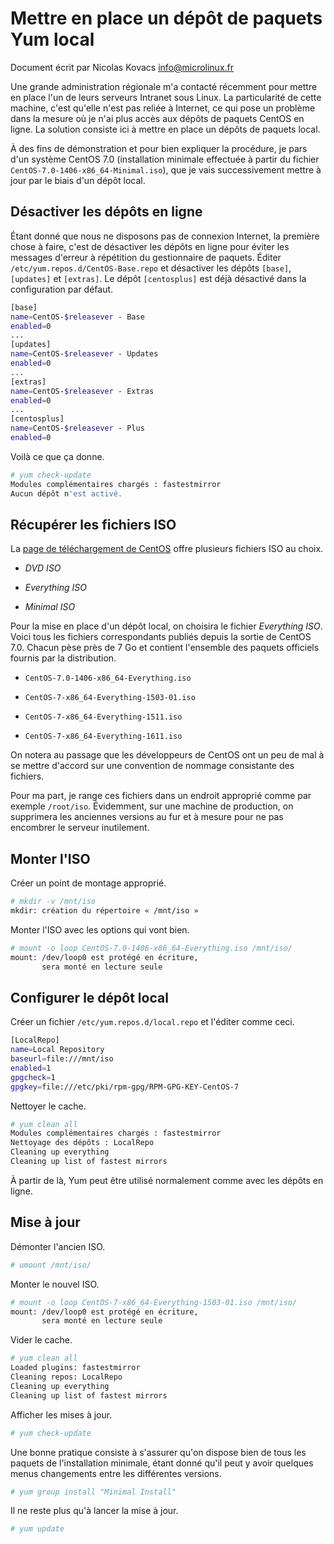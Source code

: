 Mettre en place un dépôt de paquets Yum local
=============================================

Document écrit par Nicolas Kovacs <info@microlinux.fr>

Une grande administration régionale m'a contacté récemment pour mettre en place
l'un de leurs serveurs Intranet sous Linux. La particularité de cette machine,
c'est qu'elle n'est pas reliée à Internet, ce qui pose un problème dans la
mesure où je n'ai plus accès aux dépôts de paquets CentOS en ligne. La solution
consiste ici à mettre en place un dépôts de paquets local.

À des fins de démonstration et pour bien expliquer la procédure, je pars d'un
système CentOS 7.0 (installation minimale effectuée à partir du fichier
`CentOS-7.0-1406-x86_64-Minimal.iso`), que je vais successivement mettre à jour
par le biais d'un dépôt local.


Désactiver les dépôts en ligne
-----------------------------

Étant donné que nous ne disposons pas de connexion Internet, la première chose
à faire, c'est de désactiver les dépôts en ligne pour éviter les messages
d'erreur à répétition du gestionnaire de paquets. Éditer
`/etc/yum.repos.d/CentOS-Base.repo` et désactiver les dépôts `[base]`,
`[updates]` et `[extras]`. Le dépôt `[centosplus]` est déjà désactivé dans la
configuration par défaut.

```bash
[base]
name=CentOS-$releasever - Base
enabled=0
...
[updates]
name=CentOS-$releasever - Updates
enabled=0
...
[extras]
name=CentOS-$releasever - Extras
enabled=0
...
[centosplus]
name=CentOS-$releasever - Plus
enabled=0
```

Voilà ce que ça donne.

```bash
# yum check-update
Modules complémentaires chargés : fastestmirror
Aucun dépôt n'est activé.
```


Récupérer les fichiers ISO
--------------------------

La [page de téléchargement de CentOS](https://www.centos.org/download/) offre
plusieurs fichiers ISO au choix.

  * *DVD ISO*

  * *Everything ISO*

  * *Minimal ISO*

Pour la mise en place d'un dépôt local, on choisira le fichier *Everything ISO*.
Voici tous les fichiers correspondants publiés depuis la sortie de CentOS 7.0.
Chacun pèse près de 7 Go et contient l'ensemble des paquets officiels fournis
par la distribution.

  * `CentOS-7.0-1406-x86_64-Everything.iso`

  * `CentOS-7-x86_64-Everything-1503-01.iso`

  * `CentOS-7-x86_64-Everything-1511.iso`

  * `CentOS-7-x86_64-Everything-1611.iso`

On notera au passage que les développeurs de CentOS ont un peu de mal à se
mettre d'accord sur une convention de nommage consistante des fichiers.

Pour ma part, je range ces fichiers dans un endroit approprié comme par exemple
`/root/iso`. Évidemment, sur une machine de production, on supprimera les
anciennes versions au fur et à mesure pour ne pas encombrer le serveur
inutilement.


Monter l'ISO
------------

Créer un point de montage approprié.

```bash
# mkdir -v /mnt/iso
mkdir: création du répertoire « /mnt/iso »
```

Monter l'ISO avec les options qui vont bien.

```bash
# mount -o loop CentOS-7.0-1406-x86_64-Everything.iso /mnt/iso/
mount: /dev/loop0 est protégé en écriture, 
       sera monté en lecture seule
```


Configurer le dépôt local
-------------------------

Créer un fichier `/etc/yum.repos.d/local.repo` et l'éditer comme ceci.

```bash
[LocalRepo]
name=Local Repository
baseurl=file:///mnt/iso
enabled=1
gpgcheck=1
gpgkey=file:///etc/pki/rpm-gpg/RPM-GPG-KEY-CentOS-7
```

Nettoyer le cache.

```bash
# yum clean all
Modules complémentaires chargés : fastestmirror
Nettoyage des dépôts : LocalRepo
Cleaning up everything
Cleaning up list of fastest mirrors
```

À partir de là, Yum peut être utilisé normalement comme avec les dépôts en ligne.


Mise à jour
-----------

Démonter l'ancien ISO.

```bash
# umount /mnt/iso/
```

Monter le nouvel ISO.

```bash
# mount -o loop CentOS-7-x86_64-Everything-1503-01.iso /mnt/iso/
mount: /dev/loop0 est protégé en écriture, 
       sera monté en lecture seule
```

Vider le cache.

```bash
# yum clean all
Loaded plugins: fastestmirror
Cleaning repos: LocalRepo
Cleaning up everything
Cleaning up list of fastest mirrors
```

Afficher les mises à jour.

```bash
# yum check-update
```

Une bonne pratique consiste à s'assurer qu'on dispose bien de tous les paquets
de l'installation minimale, étant donné qu'il peut y avoir quelques menus
changements entre les différentes versions.

```bash
# yum group install "Minimal Install"
```

Il ne reste plus qu'à lancer la mise à jour.

```bash
# yum update
```


